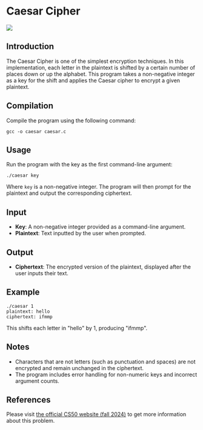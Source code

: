 
# Caesar Cipher

![](https://cs50.harvard.edu/x/2024/psets/2/caesar/cipher.jpg)

## Introduction
The Caesar Cipher is one of the simplest encryption techniques. In this implementation, each letter in the plaintext is shifted by a certain number of places down or up the alphabet. This program takes a non-negative integer as a key for the shift and applies the Caesar cipher to encrypt a given plaintext.

## Compilation
Compile the program using the following command:
```
gcc -o caesar caesar.c
```

## Usage
Run the program with the key as the first command-line argument:
```
./caesar key
```
Where `key` is a non-negative integer. The program will then prompt for the plaintext and output the corresponding ciphertext.

## Input
- **Key**: A non-negative integer provided as a command-line argument.
- **Plaintext**: Text inputted by the user when prompted.

## Output
- **Ciphertext**: The encrypted version of the plaintext, displayed after the user inputs their text.

## Example
```
./caesar 1
plaintext: hello
ciphertext: ifmmp
```
This shifts each letter in "hello" by 1, producing "ifmmp".

## Notes
- Characters that are not letters (such as punctuation and spaces) are not encrypted and remain unchanged in the ciphertext.
- The program includes error handling for non-numeric keys and incorrect argument counts.

## References

Please visit [the official CS50 website (fall 2024)](https://cs50.harvard.edu/college/2024/fall/) to get more information about this problem.
